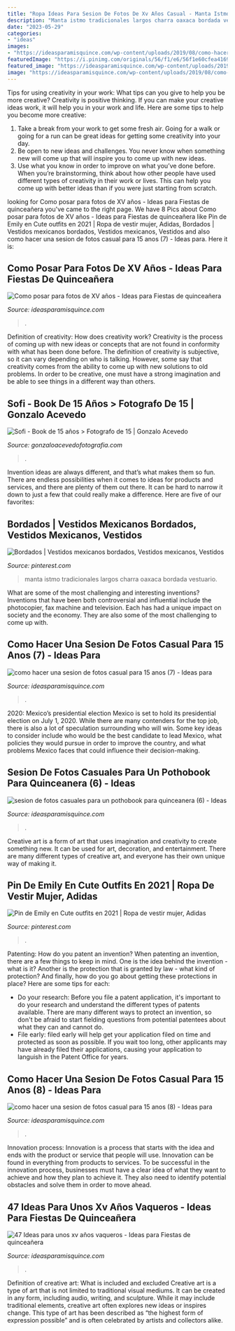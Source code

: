 ```yaml
---
title: "Ropa Ideas Para Sesion De Fotos De Xv Años Casual - Manta Istmo Tradicionales Largos Charra Oaxaca Bordada Vestuario"
description: "Manta istmo tradicionales largos charra oaxaca bordada vestuario"
date: "2023-05-29"
categories:
- "ideas"
images:
- "https://ideasparamisquince.com/wp-content/uploads/2019/08/como-hacer-una-sesion-de-fotos-casual-para-15-anos-7.jpg"
featuredImage: "https://i.pinimg.com/originals/56/f1/e6/56f1e60cfea416921d5f30c86cbf2abf.jpg"
featured_image: "https://ideasparamisquince.com/wp-content/uploads/2019/08/como-hacer-una-sesion-de-fotos-casual-para-15-anos-8.jpg"
image: "https://ideasparamisquince.com/wp-content/uploads/2019/08/como-posar-para-fotos-de-xv-anos-16.jpg"
---
```



Tips for using creativity in your work: What tips can you give to help you be more creative?
Creativity is positive thinking. If you can make your creative ideas work, it will help you in your work and life. Here are some tips to help you become more creative: 
1. Take a break from your work to get some fresh air. Going for a walk or going for a run can be great ideas for getting some creativity into your day. 
2. Be open to new ideas and challenges. You never know when something new will come up that will inspire you to come up with new ideas. 
3. Use what you know in order to improve on what you’ve done before. When you’re brainstorming, think about how other people have used different types of creativity in their work or lives. This can help you come up with better ideas than if you were just starting from scratch. 

	

		
looking for Como posar para fotos de XV años - Ideas para Fiestas de quinceañera you've came to the right page. We have 8 Pics about Como posar para fotos de XV años - Ideas para Fiestas de quinceañera like Pin de Emily en Cute outfits en 2021 | Ropa de vestir mujer, Adidas, Bordados | Vestidos mexicanos bordados, Vestidos mexicanos, Vestidos and also como hacer una sesion de fotos casual para 15 anos (7) - Ideas para. Here it is:
		
    
## Como Posar Para Fotos De XV Años - Ideas Para Fiestas De Quinceañera

<img loading=lazy src="https://ideasparamisquince.com/wp-content/uploads/2019/08/como-posar-para-fotos-de-xv-anos-16.jpg" onerror="this.onerror=null;this.src='https://tse1.mm.bing.net/th?id=OIP.6_Ol8uQijEwmCP7zpP5DFQHaLG&amp;pid=15.1';" alt="Como posar para fotos de XV años - Ideas para Fiestas de quinceañera">

_Source: ideasparamisquince.com_

>. 

	

Definition of creativity: How does creativity work?
Creativity is the process of coming up with new ideas or concepts that are not found in conformity with what has been done before. The definition of creativity is subjective, so it can vary depending on who is talking. However, some say that creativity comes from the ability to come up with new solutions to old problems. In order to be creative, one must have a strong imagination and be able to see things in a different way than others.

    
## Sofi - Book De 15 Años &gt; Fotografo De 15 | Gonzalo Acevedo

<img loading=lazy src="https://gonzaloacevedofotografia.com/wp-content/uploads/2016/06/09-sofi-15-anos-book-de-exteriores-urdinarrain-entre-rios-gonzalo-acevedo-fotografia.jpg" onerror="this.onerror=null;this.src='https://tse4.mm.bing.net/th?id=OIP.KJMEvDhaaLDN59cKVchq0gHaE8&amp;pid=15.1';" alt="Sofi - Book de 15 años &gt; Fotografo de 15 | Gonzalo Acevedo">

_Source: gonzaloacevedofotografia.com_

>. 

	

Invention ideas are always different, and that’s what makes them so fun. There are endless possibilities when it comes to ideas for products and services, and there are plenty of them out there. It can be hard to narrow it down to just a few that could really make a difference. Here are five of our favorites: 

    
## Bordados | Vestidos Mexicanos Bordados, Vestidos Mexicanos, Vestidos

<img loading=lazy src="https://i.pinimg.com/originals/56/f1/e6/56f1e60cfea416921d5f30c86cbf2abf.jpg" onerror="this.onerror=null;this.src='https://tse2.mm.bing.net/th?id=OIP.sLn7vl9z_NWpIKtagd44cAHaKj&amp;pid=15.1';" alt="Bordados | Vestidos mexicanos bordados, Vestidos mexicanos, Vestidos">

_Source: pinterest.com_

>manta istmo tradicionales largos charra oaxaca bordada vestuario. 

	

What are some of the most challenging and interesting inventions?
Inventions that have been both controversial and influential include the photocopier, fax machine and television. Each has had a unique impact on society and the economy. They are also some of the most challenging to come up with.

    
## Como Hacer Una Sesion De Fotos Casual Para 15 Anos (7) - Ideas Para

<img loading=lazy src="https://ideasparamisquince.com/wp-content/uploads/2019/08/como-hacer-una-sesion-de-fotos-casual-para-15-anos-7.jpg" onerror="this.onerror=null;this.src='https://tse4.mm.bing.net/th?id=OIP.jxgiAPkBduwfgi6XA_g90AHaLH&amp;pid=15.1';" alt="como hacer una sesion de fotos casual para 15 anos (7) - Ideas para">

_Source: ideasparamisquince.com_

>. 

	

2020: Mexico’s presidential election
Mexico is set to hold its presidential election on July 1, 2020. While there are many contenders for the top job, there is also a lot of speculation surrounding who will win. Some key ideas to consider include who would be the best candidate to lead Mexico, what policies they would pursue in order to improve the country, and what problems Mexico faces that could influence their decision-making.

    
## Sesion De Fotos Casuales Para Un Pothobook Para Quinceanera (6) - Ideas

<img loading=lazy src="https://ideasparamisquince.com/wp-content/uploads/2018/01/sesion-de-fotos-casuales-para-un-pothobook-para-quinceanera-6.jpg" onerror="this.onerror=null;this.src='https://tse1.mm.bing.net/th?id=OIP.cec96Lz45EkD3KdUyN7VNwHaLH&amp;pid=15.1';" alt="sesion de fotos casuales para un pothobook para quinceanera (6) - Ideas">

_Source: ideasparamisquince.com_

>. 

	

Creative art is a form of art that uses imagination and creativity to create something new. It can be used for art, decoration, and entertainment. There are many different types of creative art, and everyone has their own unique way of making it.

    
## Pin De Emily En Cute Outfits En 2021 | Ropa De Vestir Mujer, Adidas

<img loading=lazy src="https://i.pinimg.com/736x/91/ba/e3/91bae33059b095bfa6b2d0d02439027d.jpg" onerror="this.onerror=null;this.src='https://tse1.mm.bing.net/th?id=OIP.BCg9g6YIkkKxU5rLi-GgpQHaJr&amp;pid=15.1';" alt="Pin de Emily en Cute outfits en 2021 | Ropa de vestir mujer, Adidas">

_Source: pinterest.com_

>. 

	

Patenting: How do you patent an invention?
When patenting an invention, there are a few things to keep in mind. One is the idea behind the invention - what is it? Another is the protection that is granted by law - what kind of protection? And finally, how do you go about getting these protections in place? Here are some tips for each: 
- Do your research: Before you file a patent application, it's important to do your research and understand the different types of patents available. There are many different ways to protect an invention, so don't be afraid to start fielding questions from potential patentees about what they can and cannot do. 
- File early: filed early will help get your application filed on time and protected as soon as possible. If you wait too long, other applicants may have already filed their applications, causing your application to languish in the Patent Office for years.

    
## Como Hacer Una Sesion De Fotos Casual Para 15 Anos (8) - Ideas Para

<img loading=lazy src="https://ideasparamisquince.com/wp-content/uploads/2019/08/como-hacer-una-sesion-de-fotos-casual-para-15-anos-8.jpg" onerror="this.onerror=null;this.src='https://tse1.mm.bing.net/th?id=OIP.mRdjfB3BohRwSxkidZzDIQAAAA&amp;pid=15.1';" alt="como hacer una sesion de fotos casual para 15 anos (8) - Ideas para">

_Source: ideasparamisquince.com_

>. 

	

Innovation process:
Innovation is a process that starts with the idea and ends with the product or service that people will use. Innovation can be found in everything from products to services. To be successful in the innovation process, businesses must have a clear idea of what they want to achieve and how they plan to achieve it. They also need to identify potential obstacles and solve them in order to move ahead.

    
## 47 Ideas Para Unos Xv Años Vaqueros - Ideas Para Fiestas De Quinceañera

<img loading=lazy src="https://ideasparamisquince.com/wp-content/uploads/2017/05/40-ideas-xv-anos-vaqueros-30.jpg" onerror="this.onerror=null;this.src='https://tse4.mm.bing.net/th?id=OIP.eBiDi3wSbvQOzKLveqq6WAHaLZ&amp;pid=15.1';" alt="47 Ideas para unos xv años vaqueros - Ideas para Fiestas de quinceañera">

_Source: ideasparamisquince.com_

>. 

	

Definition of creative art: What is included and excluded
Creative art is a type of art that is not limited to traditional visual mediums. It can be created in any form, including audio, writing, and sculpture. While it may include traditional elements, creative art often explores new ideas or inspires change. This type of art has been described as “the highest form of expression possible” and is often celebrated by artists and collectors alike.

